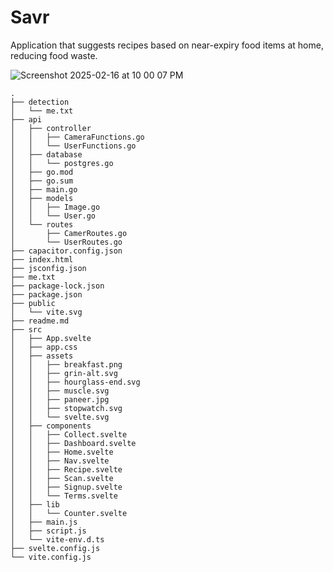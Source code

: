 # Savr
Application that suggests recipes based on near-expiry food items at home, reducing food waste.

![Screenshot 2025-02-16 at 10 00 07 PM](https://github.com/user-attachments/assets/48cc68cf-d757-490b-9471-8babf2d798f1)


```
.
├── detection
│   └── me.txt
├── api
│   ├── controller
│   │   ├── CameraFunctions.go
│   │   └── UserFunctions.go
│   ├── database
│   │   └── postgres.go
│   ├── go.mod
│   ├── go.sum
│   ├── main.go
│   ├── models
│   │   ├── Image.go
│   │   └── User.go
│   └── routes
│       ├── CamerRoutes.go
│       └── UserRoutes.go
├── capacitor.config.json
├── index.html
├── jsconfig.json
├── me.txt
├── package-lock.json
├── package.json
├── public
│   └── vite.svg
├── readme.md
├── src
│   ├── App.svelte
│   ├── app.css
│   ├── assets
│   │   ├── breakfast.png
│   │   ├── grin-alt.svg
│   │   ├── hourglass-end.svg
│   │   ├── muscle.svg
│   │   ├── paneer.jpg
│   │   ├── stopwatch.svg
│   │   └── svelte.svg
│   ├── components
│   │   ├── Collect.svelte
│   │   ├── Dashboard.svelte
│   │   ├── Home.svelte
│   │   ├── Nav.svelte
│   │   ├── Recipe.svelte
│   │   ├── Scan.svelte
│   │   ├── Signup.svelte
│   │   └── Terms.svelte
│   ├── lib
│   │   └── Counter.svelte
│   ├── main.js
│   ├── script.js
│   └── vite-env.d.ts
├── svelte.config.js
└── vite.config.js
```
